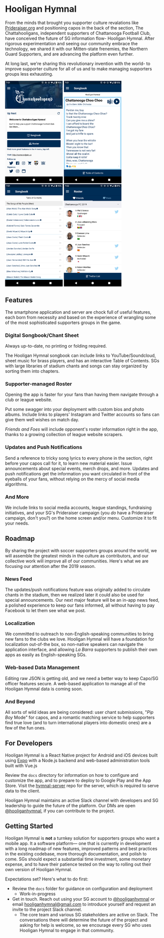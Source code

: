 # Hooligan Hymnal

From the minds that brought you supporter culture revalations like [Prideraiser.org](https://prideraiser.org) and positioning capos in the back of the section, The Chattahooligans, independent supporters of Chattanooga Football Club, have conceived the future of SG information flow- Hooligan Hymnal. After rigorous experimentation and seeing our community embrace the technology, we shared it with our Mitten-state frenemies, the Northern Guard Supporters, and are advancing the platform even further.

At long last, we're sharing this revolutionary invention with the world- to improve supporter culture for all of us and to make managing supporters groups less exhausting.

<img src="/assets/readme-screenshots/chattahooligan-hymnal-home.png" width="188" height="333" /> <img src="/assets/readme-screenshots/chattahooligan-hymnal-song.png" width="188" height="333" /> <img src="/assets/readme-screenshots/chattahooligan-hymnal-toc.png" width="188" height="333" /> <img src="/assets/readme-screenshots/chattahooligan-hymnal-roster.png" width="188" height="333" />

## Features

The smartphone application and server are chock full of useful features, each born from necessity and based on the experience of wrangling some of the most sophisticated supporters groups in the game.

### Digital Songbook/Chant Sheet

Always up-to-date, no printing or folding required.

The Hooligan Hymnal songbook can include links to YouTube/Soundcloud, sheet music for brass players, and has an interactive Table of Contents. SGs with large libraries of stadium chants and songs can stay organized by sorting them into chapters.

### Supporter-managed Roster

Opening the app is faster for your fans than having them navigate through a club or league website.

Put some swagger into your deployment with custom bios and photo albums. Include links to players' Instagram and Twitter accounts so fans can give them well wishes on match day.

_Friends and Foes_ will include opponent's roster information right in the app, thanks to a growing collection of league website scrapers.

### Updates and Push Notifications

Send a reference to tricky song lyrics to every phone in the section, right before your capos call for it, to learn new material easier. Issue announcements about special events, merch drops, and more. Updates and push notifications get the information you want circulated in front of the eyeballs of your fans, without relying on the mercy of social media algorithms.

### And More

We include links to social media accounts, league standings, fundraising initiatives, and your SG's Prideraiser campaign (you _do_ have a Prideraiser campaign, don't you?) on the home screen and/or menu. Customize it to fit your needs.

## Roadmap

By sharing the project with soccer supporters groups around the world, we will assemble the greatest minds in the culture as contributors, and our collective work will improve all of our communities. Here's what we are focusing our attention after the 2019 season.

### News Feed

The updates/push notifications feature was originally added to circulate chants in the stadium, then we realized later it could also be used for special announcements. Our next major feature will be an in-app news feed, a polished experience to keep our fans informed, all without having to pay Facebook to let them see what we post.

### Localization

We committed to outreach to non-English-speaking communities to bring new fans to the clubs we love. Hooligan Hymnal will have a foundation for localization out-of-the box, so non-native speakers can navigate the application interface, and allowing _La Barra_ supporters to publish their own apps as easily as English-speaking SGs. 

### Web-based Data Management

Editing raw JSON is getting old, and we need a better way to keep Capo/SG officer features secure. A web-based application to manage all of the Hooligan Hymnal data is coming soon.

### And Beyond

All sorts of wild ideas are being considered: user chant submissions, "_Pip Boy_ Mode" for capos, and a romantic matching service to help supporters find true love (and to turn international players into domestic ones) are a few of the fun ones.

## For Developers

Hooligan Hymnal is a React Native project for Android and iOS devices built using [Expo](https://expo.io) with a Node.js backend and web-based administration tools built with Vue.js

Review the `docs` directory for information on how to configure and customize the app, and to prepare to deploy to Google Play and the App Store. Visit the [hymnal-server](https://github.com/Chattahooligans/hymnal-server) repo for the server, which is required to serve data to the client.

Hooligan Hymnal maintains an active Slack channel with developers and SG leadership to guide the future of the platform. Our DMs are open [@hooliganhymnal](https://twitter.com/hooliganhymnal), if you can contribute to the project.

## Getting Started

Hooligan Hymnal is **not** a turnkey solution for supporters groups who want a mobile app. It a software platform— one that is currently in development with a long roadmap of new features, improved patterns and best practices in the existing codebase, more thorough documentation, and polish to come. SGs should expect a substantial time investment, some monetary expense, and to have their patience tested on the way to rolling out their own version of Hooligan Hymnal. 

Expectations set? Here's what to do first:

* Review the `docs` folder for guidance on configuration and deployment
  * Work-in-progress
* Get in touch. Reach out using your SG account to [@hooliganhymnal](https://twitter.com/hooliganhymnal) or email hooliganhymnal@gmail.com to introduce yourself and request an invite to the project Slack channel.
  * The core team and various SG stakeholders are active on Slack. The conversations there will determine the future of the project and asking for help is welcome, so we encourage every SG who uses Hooligan Hymnal to engage in that community.
